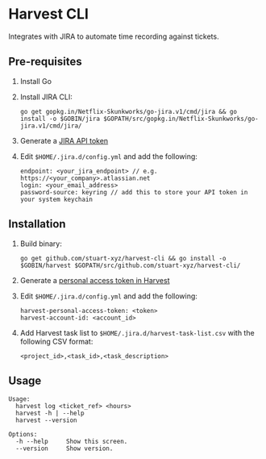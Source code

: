 # Harvest CLI

Integrates with JIRA to automate time recording against tickets.

## Pre-requisites

1. Install Go
2. Install JIRA CLI:

    ```
    go get gopkg.in/Netflix-Skunkworks/go-jira.v1/cmd/jira && go install -o $GOBIN/jira $GOPATH/src/gopkg.in/Netflix-Skunkworks/go-jira.v1/cmd/jira/
    ```

3. Generate a [JIRA API token](https://id.atlassian.com)
4. Edit `$HOME/.jira.d/config.yml` and add the following:

    ```
    endpoint: <your_jira_endpoint> // e.g. https://<your_company>.atlassian.net
    login: <your_email_address>
    password-source: keyring // add this to store your API token in your system keychain
    ```

## Installation

1. Build binary:

    ```
    go get github.com/stuart-xyz/harvest-cli && go install -o $GOBIN/harvest $GOPATH/src/github.com/stuart-xyz/harvest-cli/
    ```
    
2. Generate a [personal access token in Harvest](https://id.getharvest.com/developers)
3. Edit `$HOME/.jira.d/config.yml` and add the following:

    ```
    harvest-personal-access-token: <token>
    harvest-account-id: <account_id>
    ```

4. Add Harvest task list to `$HOME/.jira.d/harvest-task-list.csv` with the following CSV format:

    ```
    <project_id>,<task_id>,<task_description>
    ```

## Usage

```
Usage:
  harvest log <ticket_ref> <hours>
  harvest -h | --help
  harvest --version

Options:
  -h --help     Show this screen.
  --version     Show version.
```
